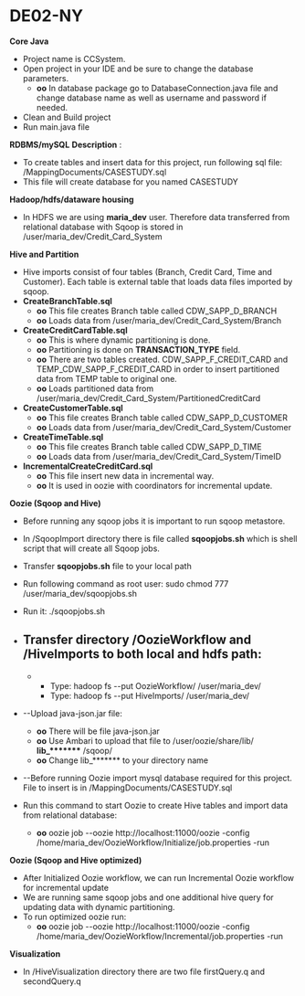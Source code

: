 # DE02-NY
**Core Java**

- Project name is CCSystem.
- Open project in your IDE and be sure to change the database parameters.
  - **oo** In database package go to DatabaseConnection.java file and change database name as well as username and password if needed.
- Clean and Build project
- Run main.java file

**RDBMS/mySQL**  **Description** :

- To create tables and insert data for this project, run following sql file: /MappingDocuments/CASESTUDY.sql
- This file will create database for you named CASESTUDY

**Hadoop/hdfs/dataware housing**

- In HDFS we are using **maria\_dev** user. Therefore data transferred from relational database with Sqoop is stored in /user/maria\_dev/Credit\_Card\_System

**Hive and Partition**

- Hive imports consist of four tables (Branch, Credit Card, Time and Customer). Each table is external table that loads data files imported by sqoop.
- **CreateBranchTable.sql**
  - **oo** This file creates Branch table called CDW\_SAPP\_D\_BRANCH
  - **oo** Loads data from /user/maria\_dev/Credit\_Card\_System/Branch
- **CreateCreditCardTable.sql**
  - **oo** This is where dynamic partitioning is done.
  - **oo** Partitioning is done on **TRANSACTION\_TYPE** field.
  - **oo** There are two tables created. CDW\_SAPP\_F\_CREDIT\_CARD and TEMP\_CDW\_SAPP\_F\_CREDIT\_CARD in order to insert partitioned data from TEMP table to original one.
  - **oo** Loads partitioned data from /user/maria\_dev/Credit\_Card\_System/PartitionedCreditCard
- **CreateCustomerTable.sql**
  - **oo** This file creates Branch table called CDW\_SAPP\_D\_CUSTOMER
  - **oo** Loads data from /user/maria\_dev/Credit\_Card\_System/Customer
- **CreateTimeTable.sql**
  - **oo** This file creates Branch table called CDW\_SAPP\_D\_TIME
  - **oo** Loads data from /user/maria\_dev/Credit\_Card\_System/TimeID
- **IncrementalCreateCreditCard.sql**
  - **oo** This file insert new data in incremental way.
  - **oo** It is used in oozie with coordinators for incremental update.

**Oozie (Sqoop and Hive)**

- Before running any sqoop jobs it is important to run sqoop metastore.
- In /SqoopImport directory there is file called **sqoopjobs.sh** which is shell script that will create all Sqoop jobs.
- Transfer **sqoopjobs.sh** file to your local path
- Run following command as root user: sudo chmod 777 /user/maria\_dev/sqoopjobs.sh
- Run it: ./sqoopjobs.sh
- Transfer directory /OozieWorkflow and /HiveImports to both local and hdfs path:
  -
    -
      - Type: hadoop fs --put OozieWorkflow/ /user/maria\_dev/
      - Type: hadoop fs --put HiveImports/ /user/maria\_dev/

- --Upload java-json.jar file:
  - **oo** There will be file java-json.jar
  - **oo** Use Ambari to upload that file to /user/oozie/share/lib/ **lib\_\*\*\*\*\*\*\*** /sqoop/
  - **oo** Change lib\_\*\*\*\*\*\*\* to your directory name
- --Before running Oozie import mysql database required for this project. File to insert is in /MappingDocuments/CASESTUDY.sql

- Run this command to start Oozie to create Hive tables and import data from relational database:
  - **oo** oozie job --oozie http://localhost:11000/oozie -config /home/maria\_dev/OozieWorkflow/Initialize/job.properties -run

**Oozie (Sqoop and Hive optimized)**

- After Initialized Oozie workflow, we can run Incremental Oozie workflow for incremental update
- We are running same sqoop jobs and one additional hive query for updating data with dynamic partitioning.
- To run optimized oozie run:
  - **oo** oozie job --oozie http://localhost:11000/oozie -config /home/maria\_dev/OozieWorkflow/Incremental/job.properties -run

**Visualization**

- In /HiveVisualization directory there are two file firstQuery.q and secondQuery.q
